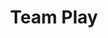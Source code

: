 ---
title: "Team Play"
name: "Team Play"
slug: "team-play"
description: "The art of teamwork, when players come together for a play greater than the sum of their parts"
image: "/topics/team-play.jpg"
---